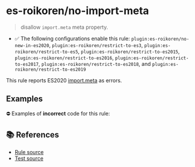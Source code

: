 # es-roikoren/no-import-meta
> disallow `import.meta` meta property.

- ✅ The following configurations enable this rule: `plugin:es-roikoren/no-new-in-es2020`, `plugin:es-roikoren/restrict-to-es3`, `plugin:es-roikoren/restrict-to-es5`, `plugin:es-roikoren/restrict-to-es2015`, `plugin:es-roikoren/restrict-to-es2016`, `plugin:es-roikoren/restrict-to-es2017`, `plugin:es-roikoren/restrict-to-es2018`, and `plugin:es-roikoren/restrict-to-es2019`

This rule reports ES2020 [import.meta](https://github.com/tc39/proposal-import-meta) as errors.

## Examples

⛔ Examples of **incorrect** code for this rule:

<eslint-playground type="bad" code="/*eslint es-roikoren/no-import-meta: error */
import.meta
" />

## 📚 References

- [Rule source](https://github.com/roikoren755/eslint-plugin-es/blob/v0.0.1/src/rules/no-import-meta.ts)
- [Test source](https://github.com/roikoren755/eslint-plugin-es/blob/v0.0.1/tests/src/rules/no-import-meta.ts)
